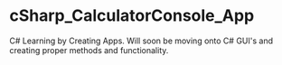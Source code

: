 # cSharp_CalculatorConsole_App
C# Learning by Creating Apps. Will soon be moving onto C# GUI's and creating proper methods and functionality. 
